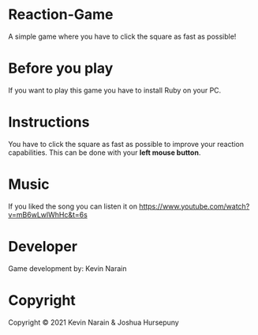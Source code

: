 # Reaction-Game
 A simple game where you have to click the square as fast as possible!

# Before you play
If you want to play this game you have to install Ruby on your PC.

# Instructions
You have to click the square as fast as possible to improve your reaction capabilities. This can be done with your <b>left mouse button</b>.

# Music
If you liked the song you can listen it on https://www.youtube.com/watch?v=mB6wLwlWhHc&t=6s 

# Developer
Game development by: Kevin Narain

# Copyright
Copyright © 2021 Kevin Narain & Joshua Hursepuny
